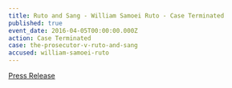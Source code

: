 ```yaml
---
title: Ruto and Sang - William Samoei Ruto - Case Terminated
published: true
event_date: 2016-04-05T00:00:00.000Z
action: Case Terminated
case: the-prosecutor-v-ruto-and-sang
accused: william-samoei-ruto
---
```



[Press Release](https://www.icc-cpi.int/en_menus/icc/press%20and%20media/press%20releases/Pages/pr1205.aspx)